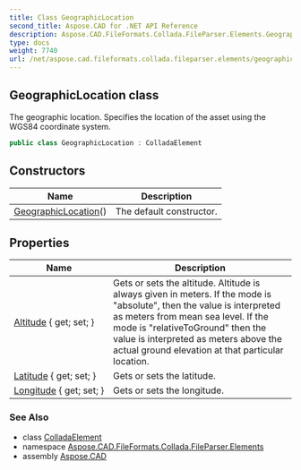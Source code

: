 ```yaml
---
title: Class GeographicLocation
second_title: Aspose.CAD for .NET API Reference
description: Aspose.CAD.FileFormats.Collada.FileParser.Elements.GeographicLocation class. The geographic location. Specifies the location of the asset using the WGS84 coordinate system
type: docs
weight: 7740
url: /net/aspose.cad.fileformats.collada.fileparser.elements/geographiclocation/
---
```

## GeographicLocation class

The geographic location. Specifies the location of the asset using the WGS84 coordinate system.

```csharp
public class GeographicLocation : ColladaElement
```

## Constructors

| Name | Description |
| --- | --- |
| [GeographicLocation](geographiclocation/)() | The default constructor. |

## Properties

| Name | Description |
| --- | --- |
| [Altitude](../../aspose.cad.fileformats.collada.fileparser.elements/geographiclocation/altitude/) { get; set; } | Gets or sets the altitude. Altitude is always given in meters. If the mode is "absolute", then the value is interpreted as meters from mean sea level. If the mode is "relativeToGround" then the value is interpreted as meters above the actual ground elevation at that particular location. |
| [Latitude](../../aspose.cad.fileformats.collada.fileparser.elements/geographiclocation/latitude/) { get; set; } | Gets or sets the latitude. |
| [Longitude](../../aspose.cad.fileformats.collada.fileparser.elements/geographiclocation/longitude/) { get; set; } | Gets or sets the longitude. |

### See Also

* class [ColladaElement](../colladaelement/)
* namespace [Aspose.CAD.FileFormats.Collada.FileParser.Elements](../../aspose.cad.fileformats.collada.fileparser.elements/)
* assembly [Aspose.CAD](../../)



